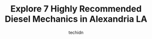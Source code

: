---
layout: ampstory
image: https://images.unsplash.com/photo-1630381933629-1ea495aab22d?ixlib=rb-4.0.3&ixid=MnwxMjA3fDB8MHxwaG90by1wYWdlfHx8fGVufDB8fHx8&auto=format&fit=crop&w=640&h=853&q=80
author: techidn
featured: false
description: Looking for reliable and skilled Diesel Mechanic in Alexandria LA, USA? Your search ends here with the 7 best Diesel Mechanic in town. With their expertise and commitment to delivering excep
title: Explore 7 Highly Recommended Diesel Mechanics in Alexandria LA
cover:
   title: Explore 7 Highly Recommended Diesel Mechanics in Alexandria LA
   subtitle: Rickpate
   background: https://images.unsplash.com/photo-1630381933629-1ea495aab22d?ixlib=rb-4.0.3&ixid=MnwxMjA3fDB8MHxwaG90by1wYWdlfHx8fGVufDB8fHx8&auto=format&fit=crop&w=640&h=853&q=80

pages: 
 - layout: thirds
   top: <h1>#1 George Hauks Automotive</h1>
   bottom: "<p>I worked for George for almost a year.  He was always fair to the customer and we always look thoroughly at the vehichles before letting the customer know what was wrong.</p>"
   background: https://www.knot35.com/toplist/wp-content/uploads/2023/06/best-diesel-mechanic-1-in-alexandria-la-1685832880.jpeg
   backgroundblur: true
 - layout: thirds
   top: <h1>#2 Consolidated Truck Parts & Service of Alexandria</h1>
   bottom: "<p>3333 N Bolton Ave, Alexandria, LA 71303, United States</p>"
   background: https://www.knot35.com/toplist/wp-content/uploads/2023/06/best-diesel-mechanic-2-in-alexandria-la-1685832881.jpeg
   cta:
      link: https://www.knot35.com/toplist/explore-7-highly-recommended-diesel-mechanics-in-alexandria-la/
      text: Explore 7 Highly Recommended Diesel Mechanics in Alexandria LA
 - layout: thirds
   top: <h1>#3 National Transmission</h1>
   bottom: "<p>1521 MacArthur Dr, Alexandria, LA 71301, United States</p>"
   background: https://www.knot35.com/toplist/wp-content/uploads/2023/06/best-diesel-mechanic-3-in-alexandria-la-1685832881.jpeg
   cta:
      link: https://www.knot35.com/toplist/explore-7-highly-recommended-diesel-mechanics-in-alexandria-la/
      text: Explore 7 Highly Recommended Diesel Mechanics in Alexandria LA
 - layout: thirds
   top: <h1>#4 Darrells Auto Service</h1>
   bottom: "<p>6304 Masonic Dr, Alexandria, LA 71301, United States</p>"
   background: https://images.unsplash.com/photo-1546497974-b213c9efb599?ixlib=rb-4.0.3&ixid=MnwxMjA3fDB8MHxwaG90by1wYWdlfHx8fGVufDB8fHx8&auto=format&fit=crop&w=640&h=853&q=80
   cta:
      link: https://www.knot35.com/toplist/explore-7-highly-recommended-diesel-mechanics-in-alexandria-la/
      text: Explore 7 Highly Recommended Diesel Mechanics in Alexandria LA
 - layout: thirds
   top: <h1>#5 Ricks Auto Repairs & Used Cars</h1>
   bottom: "<p>3621 Lee St, Alexandria, LA 71302, United States</p>"
   background: https://images.unsplash.com/photo-1620421680010-0766ff230392?ixlib=rb-4.0.3&ixid=MnwxMjA3fDB8MHxwaG90by1wYWdlfHx8fGVufDB8fHx8&auto=format&fit=crop&w=640&h=853&q=80
   cta:
      link: https://www.knot35.com/toplist/explore-7-highly-recommended-diesel-mechanics-in-alexandria-la/
      text: Explore 7 Highly Recommended Diesel Mechanics in Alexandria LA
 - layout: thirds
   top: <h1>#6 Freeman Auto Service</h1>
   bottom: "<p>1924 N Bolton Ave, Alexandria, LA 71303, United States</p>"
   background: https://images.unsplash.com/photo-1534312527009-56c7016453e6?ixlib=rb-4.0.3&ixid=MnwxMjA3fDB8MHxwaG90by1wYWdlfHx8fGVufDB8fHx8&auto=format&fit=crop&w=640&h=853&q=80
   cta:
      link: https://www.knot35.com/toplist/explore-7-highly-recommended-diesel-mechanics-in-alexandria-la/
      text: Explore 7 Highly Recommended Diesel Mechanics in Alexandria LA
 - layout: thirds
   top: <h1>#7 Southern Spring & Brake Services</h1>
   bottom: "<p>1124 Stracener St, Alexandria, LA 71303, United States</p>"
   background: https://images.unsplash.com/photo-1515405295579-ba7b45403062?ixlib=rb-4.0.3&ixid=MnwxMjA3fDB8MHxwaG90by1wYWdlfHx8fGVufDB8fHx8&auto=format&fit=crop&w=640&h=853&q=80
   cta:
      link: https://www.knot35.com/toplist/explore-7-highly-recommended-diesel-mechanics-in-alexandria-la/
      text: Explore 7 Highly Recommended Diesel Mechanics in Alexandria LA
 - layout: thirds
   middle: Continue reading...
   background: https://images.unsplash.com/photo-1615749413727-825b59a857b5?ixlib=rb-4.0.3&ixid=MnwxMjA3fDB8MHxwaG90by1wYWdlfHx8fGVufDB8fHx8&auto=format&fit=crop&w=640&h=853&q=80
   cta:
      link: https://www.knot35.com/toplist/explore-7-highly-recommended-diesel-mechanics-in-alexandria-la/
      text: Explore 7 Highly Recommended Diesel Mechanics in Alexandria LA
      
---